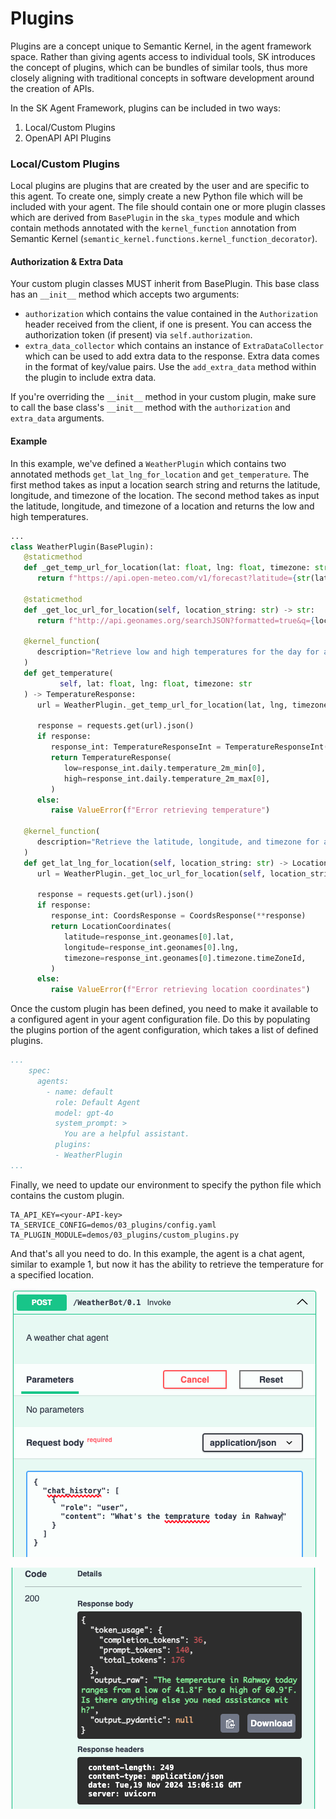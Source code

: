 # Plugins
Plugins are a concept unique to Semantic Kernel, in the agent framework space.
Rather than giving agents access to individual tools, SK introduces the concept
of plugins, which can be bundles of similar tools, thus more closely aligning
with traditional concepts in software development around the creation of APIs.

In the SK Agent Framework, plugins can be included in two ways:
1. Local/Custom Plugins
2. OpenAPI API Plugins

### Local/Custom Plugins
Local plugins are plugins that are created by the user and are specific to this
agent. To create one, simply create a new Python file which will be included
with your agent. The file should contain one or more plugin classes which are
derived from `BasePlugin` in the `ska_types` module and which contain methods
annotated with the `kernel_function` annotation from Semantic Kernel
(`semantic_kernel.functions.kernel_function_decorator`).

#### Authorization & Extra Data
Your custom plugin classes MUST inherit from BasePlugin. This base class has an
`__init__` method which accepts two arguments:

* `authorization` which contains the value contained in the `Authorization`
   header received from the client, if one is present. You can access the
   authorization token (if present) via `self.authorization`.
* `extra_data_collector` which contains an instance of `ExtraDataCollector`
   which can be used to add extra data to the response. Extra data comes in the
   format of key/value pairs. Use the `add_extra_data` method within the plugin
   to include extra data.

If you're overriding the `__init__` method in your custom plugin,
make sure to call the base class's `__init__` method with the `authorization`
and `extra_data` arguments.

#### Example
In this example, we've defined a `WeatherPlugin` which contains two annotated
methods `get_lat_lng_for_location` and `get_temperature`. The first method takes
as input a location search string and returns the latitude, longitude, and
timezone of the location. The second method takes as input the latitude,
longitude, and timezone of a location and returns the low and high temperatures.

```python
...
class WeatherPlugin(BasePlugin):
   @staticmethod
   def _get_temp_url_for_location(lat: float, lng: float, timezone: str) -> str:
      return f"https://api.open-meteo.com/v1/forecast?latitude={str(lat)}&longitude={str(lng)}&daily=temperature_2m_max,temperature_2m_min&temperature_unit=fahrenheit&wind_speed_unit=mph&precipitation_unit=inch&timezone={timezone}&forecast_days=1"

   @staticmethod
   def _get_loc_url_for_location(self, location_string: str) -> str:
      return f"http://api.geonames.org/searchJSON?formatted=true&q={location_string}&maxRows=1&lang=en&username=tealagents&style=full"

   @kernel_function(
      description="Retrieve low and high temperatures for the day for a given location"
   )
   def get_temperature(
           self, lat: float, lng: float, timezone: str
   ) -> TemperatureResponse:
      url = WeatherPlugin._get_temp_url_for_location(lat, lng, timezone)

      response = requests.get(url).json()
      if response:
         response_int: TemperatureResponseInt = TemperatureResponseInt(**response)
         return TemperatureResponse(
            low=response_int.daily.temperature_2m_min[0],
            high=response_int.daily.temperature_2m_max[0],
         )
      else:
         raise ValueError(f"Error retrieving temperature")

   @kernel_function(
      description="Retrieve the latitude, longitude, and timezone for a given location search string"
   )
   def get_lat_lng_for_location(self, location_string: str) -> LocationCoordinates:
      url = WeatherPlugin._get_loc_url_for_location(self, location_string)

      response = requests.get(url).json()
      if response:
         response_int: CoordsResponse = CoordsResponse(**response)
         return LocationCoordinates(
            latitude=response_int.geonames[0].lat,
            longitude=response_int.geonames[0].lng,
            timezone=response_int.geonames[0].timezone.timeZoneId,
         )
      else:
         raise ValueError(f"Error retrieving location coordinates")
```

Once the custom plugin has been defined, you need to make it available to a
configured agent in your agent configuration file. Do this by populating the
plugins portion of the agent configuration, which takes a list of defined
plugins.

```yaml
...
    spec:
      agents:
        - name: default
          role: Default Agent
          model: gpt-4o
          system_prompt: >
            You are a helpful assistant.
          plugins:
          - WeatherPlugin
...
```

Finally, we need to update our environment to specify the python file which
contains the custom plugin.

```text
TA_API_KEY=<your-API-key>
TA_SERVICE_CONFIG=demos/03_plugins/config.yaml
TA_PLUGIN_MODULE=demos/03_plugins/custom_plugins.py
```

And that's all you need to do. In this example, the agent is a chat agent,
similar to example 1, but now it has the ability to retrieve the temperature
for a specified location.

![Request](../../assets/demo-3-1.png)

![Response](../../assets/demo-3-2.png)
